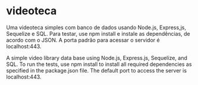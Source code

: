 # videoteca

Uma videoteca simples com banco de dados usando Node.js, Express,js, Sequelize e SQL.
Para testar, use npm install e instale as dependências, de acordo com o JSON.
A porta padrão para acessar o servidor é localhost:443.

A simple video library data base using Node.js, Express.js, Sequelize, and SQL.
To run the tests, use npm install to install all required dependencies as specified in the package.json file.
The default port to access the server is localhost:443.

